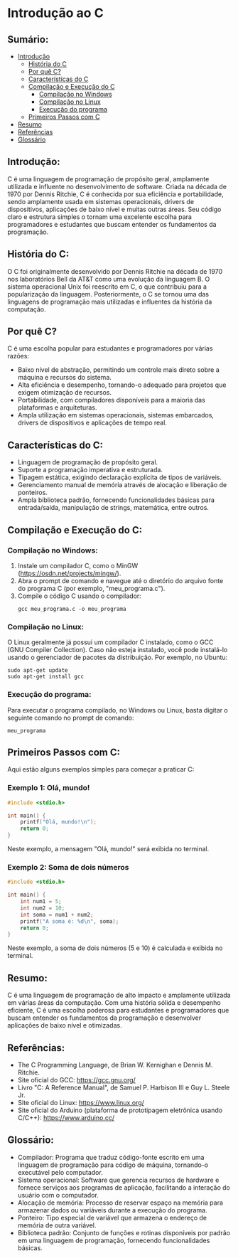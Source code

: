 # Introdução ao C

## Sumário:
- [Introdução](#introdução)
  - [História do C](#história-do-c)
  - [Por quê C?](#por-quê-c)
  - [Características do C](#características-do-c)
  - [Compilação e Execução do C](#compilação-e-execução-do-c)
    - [Compilação no Windows](#compilação-no-windows)
    - [Compilação no Linux](#compilação-no-linux)
    - [Execução do programa](#execução-do-programa)
  - [Primeiros Passos com C](#primeiros-passos-com-c)
- [Resumo](#resumo)
- [Referências](#referências)
- [Glossário](#glossário)

## Introdução:
C é uma linguagem de programação de propósito geral, amplamente utilizada e influente no desenvolvimento de software. Criada na década de 1970 por Dennis Ritchie, C é conhecida por sua eficiência e portabilidade, sendo amplamente usada em sistemas operacionais, drivers de dispositivos, aplicações de baixo nível e muitas outras áreas. Seu código claro e estrutura simples o tornam uma excelente escolha para programadores e estudantes que buscam entender os fundamentos da programação.

## História do C:
O C foi originalmente desenvolvido por Dennis Ritchie na década de 1970 nos laboratórios Bell da AT&T como uma evolução da linguagem B. O sistema operacional Unix foi reescrito em C, o que contribuiu para a popularização da linguagem. Posteriormente, o C se tornou uma das linguagens de programação mais utilizadas e influentes da história da computação.

## Por quê C?
C é uma escolha popular para estudantes e programadores por várias razões:
- Baixo nível de abstração, permitindo um controle mais direto sobre a máquina e recursos do sistema.
- Alta eficiência e desempenho, tornando-o adequado para projetos que exigem otimização de recursos.
- Portabilidade, com compiladores disponíveis para a maioria das plataformas e arquiteturas.
- Ampla utilização em sistemas operacionais, sistemas embarcados, drivers de dispositivos e aplicações de tempo real.

## Características do C:
- Linguagem de programação de propósito geral.
- Suporte a programação imperativa e estruturada.
- Tipagem estática, exigindo declaração explícita de tipos de variáveis.
- Gerenciamento manual de memória através de alocação e liberação de ponteiros.
- Ampla biblioteca padrão, fornecendo funcionalidades básicas para entrada/saída, manipulação de strings, matemática, entre outros.

## Compilação e Execução do C:
### Compilação no Windows:
1. Instale um compilador C, como o MinGW (https://osdn.net/projects/mingw/).
2. Abra o prompt de comando e navegue até o diretório do arquivo fonte do programa C (por exemplo, "meu_programa.c").
3. Compile o código C usando o compilador:
   ```
   gcc meu_programa.c -o meu_programa
   ```

### Compilação no Linux:
O Linux geralmente já possui um compilador C instalado, como o GCC (GNU Compiler Collection). Caso não esteja instalado, você pode instalá-lo usando o gerenciador de pacotes da distribuição. Por exemplo, no Ubuntu:
```
sudo apt-get update
sudo apt-get install gcc
```

### Execução do programa:
Para executar o programa compilado, no Windows ou Linux, basta digitar o seguinte comando no prompt de comando:
```
meu_programa
```

## Primeiros Passos com C:
Aqui estão alguns exemplos simples para começar a praticar C:

### Exemplo 1: Olá, mundo!
```c
#include <stdio.h>

int main() {
    printf("Olá, mundo!\n");
    return 0;
}
```
Neste exemplo, a mensagem "Olá, mundo!" será exibida no terminal.

### Exemplo 2: Soma de dois números
```c
#include <stdio.h>

int main() {
    int num1 = 5;
    int num2 = 10;
    int soma = num1 + num2;
    printf("A soma é: %d\n", soma);
    return 0;
}
```
Neste exemplo, a soma de dois números (5 e 10) é calculada e exibida no terminal.

## Resumo:
C é uma linguagem de programação de alto impacto e amplamente utilizada em várias áreas da computação. Com uma história sólida e desempenho eficiente, C é uma escolha poderosa para estudantes e programadores que buscam entender os fundamentos da programação e desenvolver aplicações de baixo nível e otimizadas.

## Referências:
- The C Programming Language, de Brian W. Kernighan e Dennis M. Ritchie.
- Site oficial do GCC: https://gcc.gnu.org/
- Livro "C: A Reference Manual", de Samuel P. Harbison III e Guy L. Steele Jr.
- Site oficial do Linux: https://www.linux.org/
- Site oficial do Arduino (plataforma de prototipagem eletrônica usando C/C++): https://www.arduino.cc/

## Glossário:
- Compilador: Programa que traduz código-fonte escrito em uma linguagem de programação para código de máquina, tornando-o executável pelo computador.
- Sistema operacional: Software que gerencia recursos de hardware e fornece serviços aos programas de aplicação, facilitando a interação do usuário com o computador.
- Alocação de memória: Processo de reservar espaço na memória para armazenar dados ou variáveis durante a execução do programa.
- Ponteiro: Tipo especial de variável que armazena o endereço de memória de outra variável.
- Biblioteca padrão: Conjunto de funções e rotinas disponíveis por padrão em uma linguagem de programação, fornecendo funcionalidades básicas.